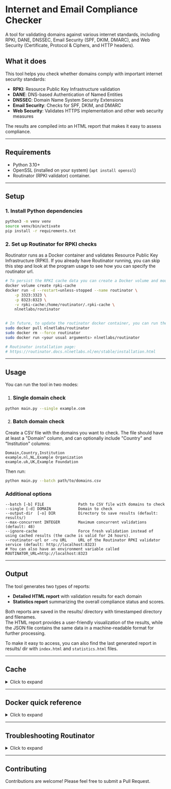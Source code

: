 # Internet and Email Compliance Checker

A tool for validating domains against various internet standards, including RPKI, DANE, DNSSEC, Email Security (SPF,
DKIM, DMARC), and Web Security (Certificate, Protocol & Ciphers, and HTTP headers).

## What it does

This tool helps you check whether domains comply with important internet security standards:

- **RPKI**: Resource Public Key Infrastructure validation
- **DANE**: DNS-based Authentication of Named Entities
- **DNSSEC**: Domain Name System Security Extensions
- **Email Security**: Checks for SPF, DKIM, and DMARC
- **Web Security**: Validates HTTPS implementation and other web security measures

The results are compiled into an HTML report that makes it easy to assess compliance.
___

## Requirements

- Python 3.10+
- OpenSSL (installed on your system) (`apt install openssl`)
- Routinator (RPKI validator) container.

___

## Setup

### 1. Install Python dependencies

```bash
python3 -m venv venv
source venv/bin/activate
pip install -r requirements.txt
```

### 2. Set up Routinator for RPKI checks

Routinator runs as a Docker container and validates Resource Public Key Infrastructure (RPKI).
If you already have Routinator running, you can skip this step and look at the program usage to see how you can specify
the routinator url.

```bash
# To persist the RPKI cache data you can create a Docker volume and mount it into the container like so:
docker volume create rpki-cache
docker run -d --restart=unless-stopped --name routinator \
    -p 3323:3323 \
    -p 8323:8323 \
    -v rpki-cache:/home/routinator/.rpki-cache \
    nlnetlabs/routinator
   

# In future, to update the routinator docker container, you can run the following commands:
sudo docker pull nlnetlabs/routinator
sudo docker rm --force routinator
sudo docker run <your usual arguments> nlnetlabs/routinator

# Routinator installation page: 
# https://routinator.docs.nlnetlabs.nl/en/stable/installation.html
```

___

## Usage

You can run the tool in two modes:

1. ### Single domain check

```bash
python main.py --single example.com
```

2. ### Batch domain check

Create a CSV file with the domains you want to check. The file should have at least a "Domain" column, and can
optionally include "Country" and "Institution" columns:

```
Domain,Country,Institution
example.nl,NL,Example Organization
example.uk,UK,Example Foundation
```

Then run:

```bash
python main.py --batch path/to/domains.csv
```

### Additional options

```
--batch [-b] FILE               Path to CSV file with domains to check
--single [-d] DOMAIN            Domain to check
--output-dir  [-o] DIR          Directory to save results (default: results/)
--max-concurrent INTEGER        Maximum concurrent validations (default: 48)
--ignore-cache                  Force fresh validation instead of using cached results (the cache is valid for 24 hours).
--routinator-url or -ru URL     URL of the Routinator RPKI validator service (default: http://localhost:8323)
# You can also have an environment variable called ROUTINATOR_URL=http://localhost:8323
```

___

## Output

The tool generates two types of reports:

- **Detailed HTML report** with validation results for each domain
- **Statistics report** summarizing the overall compliance status and scores.

Both reports are saved in the results/ directory with timestamped directory and filenames.\
The HTML report provides a user-friendly visualization of the results, while the JSON file contains the same data in a
machine-readable format for further processing.

To make it easy to access, you can also find the last generated report in results/ dir with `index.html` and
`statistics.html` files.
___

## Cache

<details>
<summary>Click to expand</summary>
By default, results are cached for 24 hours to speed up repeated checks. Use the `--ignore-cache` flag to force fresh
validation.
When using the Docker image, you can create a persistent volume to retain cached data (see the Docker quick reference).
Without a persistent volume, the cache is cleared between runs, so validations are always fresh and `--ignore-cache` is
unnecessary.

- For cipher suites, we use IANA TLS cipher suite recommendations. The cache is valid for 30 days by default. You can
  change this by setting the `IANA_UPDATE_CACHE_DAYS` environment variable in `.env` file or in the shell:
    ```bash
    export IANA_UPDATE_CACHE_DAYS=7
    ```

</details>

___

## Docker quick reference

<details>
<summary>Click to expand</summary>

### Build

```bash
docker build -t bubo .
```

### Single Domain Check

```bash
# Basic usage with persistent cache (recommended)
docker volume create compliance_cache
docker run --rm --network host \
  -v "$(pwd)/results:/app/results" \
  -v compliance_cache:/app/cache \
  bubo -d example.com

# With both results and cache saved to host directories
docker run --rm --network host \
  -v "$(pwd)/results:/app/results" \
  -v "$(pwd)/cache-data:/app/cache" \
  bubo -d example.com
```

### Batch Processing

```bash
# Mount CSV file and save results
docker run --rm  --network host\
  -v "$(pwd)/results:/app/results" \
  -v compliance_cache:/app/cache \
  bubo --batch domains.csv
```

### Common Options

```bash
# Ignore cache
# Ignore cache
docker run --rm --network host \
  -v "$(pwd)/results:/app/results" \
  -v compliance_cache:/app/cache \
  bubo -d example.com --ignore-cache
  
# Custom output directory
docker run --rm --network host \
  -v "$(pwd)/custom-dir:/app/custom-dir" \
  -v compliance_cache:/app/cache \
  bubo -d example.com -o custom-dir

# Custom Routinator URL
docker run --rm --network host \
  -v "$(pwd)/results:/app/results" \
  -v compliance_cache:/app/cache \
  bubo -d example.com -ru http://routinator-host:8323
```

</details>


___

## Troubleshooting Routinator

<details>
<summary>Click to expand</summary>

In some networks, the routinator container can't connect to the known RPKI repositories on port 873 (
`rsync error: error in socket IO (code 10) at clientserver.c(139) [Receiver=3.4.0]`) . In this case, you can try to use
a different DNS server. For example, you can use Google's DNS server by adding the following argument to the docker run
command:

1. Update Docker's DNS settings by creating or modifying `/etc/docker/daemon.json`:

```json
{
  "dns": [
    "8.8.8.8",
    "8.8.4.4"
  ]
}
```

2. Restart the Docker service:

```bash
sudo systemctl restart docker
```

3. Restart Routinator with explicit DNS settings:

```bash
# Stop and remove the current container
docker stop routinator
docker rm routinator

# Start a new container with Google DNS servers
docker run -d --restart=unless-stopped --name routinator \
    -p 3323:3323 \
    -p 8323:8323 \
    --dns 8.8.8.8 \
    --dns 8.8.4.4 \
    -v rpki-cache:/home/routinator/.rpki-cache \
    nlnetlabs/routinator
```

</details>

___

## Contributing

Contributions are welcome! Please feel free to submit a Pull Request.